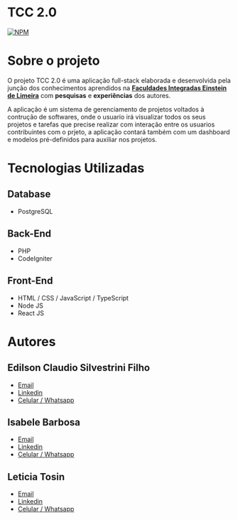 # TCC 2.0
[![NPM](https://img.shields.io/npm/l/react)](https://github.com/EdilsonFilho123/Projeto-Spring-React/blob/main/LICENSE "Licença do Projeto")


# Sobre o projeto

O projeto TCC 2.0 é uma aplicação full-stack elaborada e desenvolvida pela junção dos conhecimentos aprendidos na [**Faculdades Integradas Einstein de Limeira**](https://www.einsteinlimeira.com.br/portal/public/) com **pesquisas** e **experiências** dos autores.

A aplicação é um sistema de gerenciamento de projetos voltados à contrução de softwares, onde o usuario irá visualizar todos os seus projetos e tarefas que precise realizar com interação entre os usuarios contribuintes com o prjeto, a aplicação contará também com um dashboard e modelos pré-definidos para auxiliar nos projetos.

# Tecnologias Utilizadas
## Database
- PostgreSQL
## Back-End
- PHP
- CodeIgniter
## Front-End
- HTML / CSS / JavaScript / TypeScript
- Node JS
- React JS

# Autores
## Edilson Claudio Silvestrini Filho
- [Email](mailto:edilsonlinefilho@gmail.com)
- [Linkedin](https://www.linkedin.com/in/edilson-claudio-silvestrini-filho/)
- [Celular / Whatsapp](https://api.whatsapp.com/send?phone=5519983724834)
## Isabele Barbosa
- [Email](mailto:isabelesbarbosa@gmail.com)
- [Linkedin](https://www.linkedin.com/in/isabeles/)
- [Celular / Whatsapp](https://api.whatsapp.com/send?phone=5519995753497)
## Leticia Tosin
- [Email](mailto:lehtosin@gmail.com)
- [Linkedin](https://www.linkedin.com/in/let%C3%ADcia-tosin-b49629206/)
- [Celular / Whatsapp](https://api.whatsapp.com/send?phone=5519992976561)